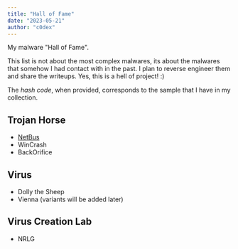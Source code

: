 ```yaml
---
title: "Hall of Fame"
date: "2023-05-21"
author: "c0dex"
---
```


My malware "Hall of Fame". 

This list is not about the most complex malwares, its about the malwares that somehow I had contact with in the past.
I plan to reverse engineer them and share the writeups. Yes, this is a hell of project! :)

The *hash code*, when provided, corresponds to the sample that I have in my collection.

## Trojan Horse
- [NetBus](...)
- WinCrash
- BackOrifice

## Virus
- Dolly the Sheep
- Vienna (variants will be added later)

## Virus Creation Lab
- NRLG

